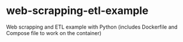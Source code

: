# web-scrapping-etl-example
 Web scrapping and ETL example with Python (includes Dockerfile and Compose file to work on the container)
